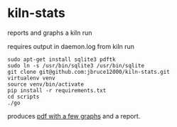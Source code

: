 # kiln-stats

reports and graphs a kiln run

requires output in daemon.log from kiln run

```
sudo apt-get install sqlite3 pdftk
sudo ln -s /usr/bin/sqlite3 /usr/bin/sqlite
git clone git@github.com:jbruce12000/kiln-stats.git
virtualenv venv
source venv/bin/activate
pip install -r requirements.txt
cd scripts
./go
```

produces [pdf with a few graphs](https://github.com/jbruce12000/kiln-stats/blob/main/output/final.pdf) and a report.
